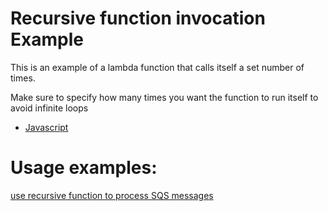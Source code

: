 <!--
title: Serverless Recursive Invocation Example
menuText: Recursive Invocation
description: Example of Recursive Invocation with the serverless framework
layout: Doc
-->

# Recursive function invocation Example

This is an example of a lambda function that calls itself a set number of times.

Make sure to specify how many times you want the function to run itself to avoid infinite loops

* [Javascript](./node)

# Usage examples:

[use recursive function to process SQS messages](http://theburningmonk.com/2016/04/aws-lambda-use-recursive-function-to-process-sqs-messages-part-1/)
